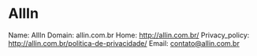 
# AllIn

Name: AllIn
Domain: allin.com.br
Home: http://allin.com.br/
Privacy_policy: http://allin.com.br/politica-de-privacidade/
Email: contato@allin.com.br
